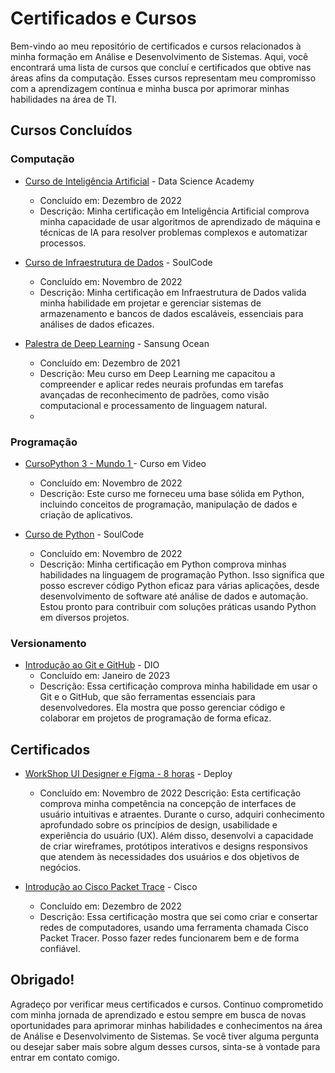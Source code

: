 # Certificados e Cursos

Bem-vindo ao meu repositório de certificados e cursos relacionados à minha formação em Análise e Desenvolvimento de Sistemas. 
Aqui, você encontrará uma lista de cursos que concluí e certificados que obtive nas áreas afins da computação. 
Esses cursos representam meu compromisso com a aprendizagem contínua e minha busca por aprimorar minhas habilidades na área de TI.

## Cursos Concluídos

### Computação

- [Curso de Inteligência Artificial](https://drive.google.com/file/d/1qXACcI02pQ-brUhXiYwExD35yUXFBok1/view?usp=sharing) - Data Science Academy
  - Concluído em: Dezembro de 2022
  - Descrição: Minha certificação em Inteligência Artificial comprova minha capacidade de usar algoritmos de aprendizado de máquina
    e técnicas de IA para resolver problemas complexos e automatizar processos.

- [Curso de Infraestrutura de Dados](https://drive.google.com/file/d/1zFvdMlANi5bjl7m-xfIAjl1nJBJHHY0A/view?usp=sharing) - SoulCode
  - Concluído em: Novembro de 2022
  - Descrição: Minha certificação em Infraestrutura de Dados valida minha habilidade em projetar e gerenciar sistemas de armazenamento e bancos de dados escaláveis,
    essenciais para análises de dados eficazes.

- [Palestra de Deep Learning](https://drive.google.com/file/d/1Zr0hDwPvWsxoGgA4ZMrIHrYUVRYFmv1j/view?usp=sharing) - Sansung Ocean
  - Concluído em: Dezembro de 2021
  - Descrição: Meu curso em Deep Learning me capacitou a compreender e aplicar redes neurais profundas em tarefas avançadas de reconhecimento de padrões,
    como visão computacional e processamento de linguagem natural.
  - 
### Programação

- [CursoPython 3 - Mundo 1 ](https://drive.google.com/file/d/1cLyz3UDl7tIhRKrOafcrdUpJPZ2uIypP/view?usp=sharing) - Curso em Video
  - Concluído em: Novembro de 2022
  - Descrição: Este curso me forneceu uma base sólida em Python, incluindo conceitos de programação, manipulação de dados e criação de aplicativos.

- [Curso de Python](https://drive.google.com/file/d/1HgutF0775zGjEHNMFFlhnDR3y47OE0we/view?usp=sharing) - SoulCode
  - Concluído em: Novembro de 2022
  - Descrição: Minha certificação em Python comprova minhas habilidades na linguagem de programação Python. Isso significa que posso escrever código Python eficaz
   para várias aplicações, desde desenvolvimento de software até análise de dados e automação. Estou pronto para contribuir com soluções práticas usando Python em diversos projetos.
    
### Versionamento

- [Introdução ao Git e GitHub](https://drive.google.com/file/d/1lW6rJELINkvKIvr6JAtKaB1JJjUEqTnF/view?usp=sharing) - DIO
  - Concluído em: Janeiro de 2023
  - Descrição: Essa certificação comprova minha habilidade em usar o Git e o GitHub, que são ferramentas essenciais para desenvolvedores.
    Ela mostra que posso gerenciar código e colaborar em projetos de programação de forma eficaz.

## Certificados

- [WorkShop UI Designer e Figma - 8 horas](https://drive.google.com/file/d/1YaEcLe2qAxJ2j-esRUDtuNul1oGGGBF3/view?usp=sharing) - Deploy
  - Concluído em: Novembro de 2022
    Descrição: Esta certificação comprova minha competência na concepção de interfaces de usuário intuitivas e atraentes. Durante o curso,
    adquiri conhecimento aprofundado sobre os princípios de design, usabilidade e experiência do usuário (UX). Além disso, desenvolvi a capacidade
    de criar wireframes, protótipos interativos e designs responsivos que atendem às necessidades dos usuários e dos objetivos de negócios.

- [Introdução ao Cisco Packet Trace](https://drive.google.com/file/d/1AAruQVx0nYK5qy9ANefmafHpIJbG3jzQ/view?usp=sharing) - Cisco
  - Concluído em: Dezembro de 2022
  - Descrição: Essa certificação mostra que sei como criar e consertar redes de computadores, usando uma ferramenta chamada Cisco Packet Tracer.
    Posso fazer redes funcionarem bem e de forma confiável.

## Obrigado!

Agradeço por verificar meus certificados e cursos. Continuo comprometido com minha jornada de aprendizado e estou sempre em busca de novas oportunidades
para aprimorar minhas habilidades e conhecimentos na área de Análise e Desenvolvimento de Sistemas. Se você tiver alguma pergunta ou desejar saber mais
sobre algum desses cursos, sinta-se à vontade para entrar em contato comigo.
